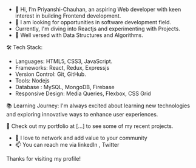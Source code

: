 - 👋 Hi, I’m Priyanshi-Chauhan, an aspiring Web developer with keen interest in building Frontend development.  
- 👀 I am looking for opportunities in software development field.
-  Currently, I'm diving into Reactjs and experimenting with Projects.
- 🌱 Well versed with Data Structures and Algorithms.

🛠️ Tech Stack:
- Languages: HTML5, CSS3, JavaScript.
- Frameworks: React, Redux, Expressjs
- Version Control: Git, GitHub.
- Tools: Nodejs
- Database : MySQL, MongoDB, Firebase 
- Responsive Design: Media Queries, Flexbox, CSS Grid

📚 Learning Journey:
I'm always excited about learning new technologies and exploring innovative ways to enhance user experiences. 

💼 Check out my portfolio at [...] to see some of my recent projects.

- 💞️ I love to network and add value to your community
- 📫 You can reach me via linkedIn , Twitter
  
 Thanks for visiting my profile!
<!---
Priyanshi-Chauhan/Priyanshi-Chauhan is a ✨ special ✨ repository because its `README.md` (this file) appears on your GitHub profile.
You can click the Preview link to take a look at your changes.
--->
